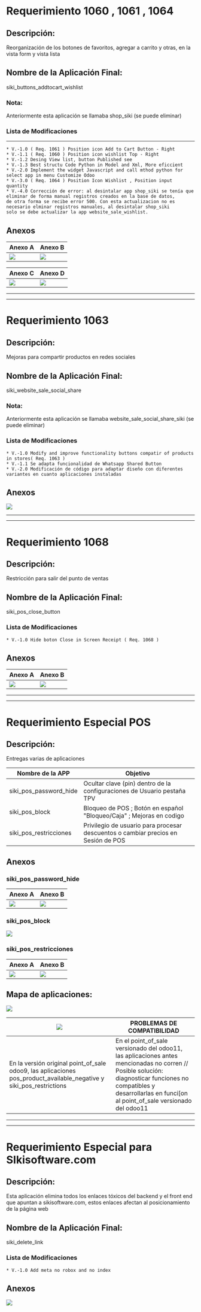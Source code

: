 # Requerimiento 1060 , 1061 , 1064

## Descripción: 

Reorganización de los botones de favoritos, agregar a carrito y otras, en la vista form y vista lista

## Nombre de la Aplicación Final: 

siki_buttons_addtocart_wishlist

### Nota:
 
 Anteriormente esta aplicación se llamaba shop_siki (se puede eliminar)

### Lista de Modificaciones

------------------------
    * V.-1.0 ( Req. 1061 ) Position icon Add to Cart Button - Right 
    * V.-1.1 ( Req. 1060 ) Position icon wishlist Top - Right
    * V.-1.2 Desing View list, button Published see
    * V.-1.3 Best structu Code Python in Model and Xml, More eficcient
    * V.-2.0 Implement the widget Javascript and call mthod python for select app in menu Customize Odoo
    * V.-3.0 ( Req. 1064 ) Position Icon Wishlist , Position input quantity
    * V.-4.0 Corrección de error: al desintalar app shop_siki se tenía que eliminar de forma manual registros creados en la base de datos,
    de otra forma se recibe error 500. Con esta actualizacion no es necesario elminar registros manuales, al desintalar shop_siki
    solo se debe actualizar la app website_sale_wishlist. 

## Anexos

Anexo A  | Anexo B
------------- | -------------
![](https://github.com/ControlWebManager/Requerimientos_SIKI_SAS/blob/master/img/Selecci%C3%B3n_741.png)  | ![](https://github.com/ControlWebManager/Requerimientos_SIKI_SAS/blob/master/img/Selecci%C3%B3n_742.png)

Anexo C  | Anexo D
------------- | -------------
![](https://github.com/ControlWebManager/Requerimientos_SIKI_SAS/blob/master/img/Selecci%C3%B3n_743.png)  | ![](https://github.com/ControlWebManager/Requerimientos_SIKI_SAS/blob/master/img/Selecci%C3%B3n_744.png)
     

---------------------
---------------------

# Requerimiento 1063

## Descripción: 

Mejoras para compartir productos en redes sociales

## Nombre de la Aplicación Final: 

siki_website_sale_social_share

### Nota:
 
 Anteriormente esta aplicación se llamaba website_sale_social_share_siki (se puede eliminar)

### Lista de Modificaciones

    * V.-1.0 Modify and improve functionality buttons compatir of products in stores( Req. 1063 )
    * V.-1.1 Se adapta funcionalidad de Whatsapp Shared Button
    * V.-2.0 Modificación de código para adaptar diseño con diferentes variantes en cuanto aplicaciones instaladas

## Anexos

![](https://github.com/ControlWebManager/Requerimientos_SIKI_SAS/blob/master/img/Selecci%C3%B3n_745.png)

---------------------
---------------------
# Requerimiento 1068

## Descripción: 

Restricción para salir del punto de ventas

## Nombre de la Aplicación Final: 

siki_pos_close_button

### Lista de Modificaciones

    * V.-1.0 Hide boton Close in Screen Receipt ( Req. 1068 )

## Anexos

Anexo A  | Anexo B
------------- | -------------
![](https://github.com/ControlWebManager/Requerimientos_SIKI_SAS/blob/master/img/Selecci%C3%B3n_751.png)  | ![](https://github.com/ControlWebManager/Requerimientos_SIKI_SAS/blob/master/img/Selecci%C3%B3n_752.png)

---------------------
---------------------
# Requerimiento Especial POS

## Descripción: 

Entregas varias de aplicaciones

Nombre de la APP  | Objetivo
------------- | -------------
siki_pos_password_hide  | Ocultar clave (pin) dentro de la configuraciones de Usuario pestaña TPV
siki_pos_block  | Bloqueo de POS ; Botón en español "Bloqueo/Caja" ; Mejoras en codigo
siki_pos_restricciones  | Privilegio de usuario para procesar descuentos o cambiar precios en Sesión de POS  

## Anexos

### siki_pos_password_hide 
Anexo A  | Anexo B
------------- | -------------
![](https://github.com/ControlWebManager/Requerimientos_SIKI_SAS/blob/master/img/Selecci%C3%B3n_747.png)  | ![](https://github.com/ControlWebManager/Requerimientos_SIKI_SAS/blob/master/img/Selecci%C3%B3n_746.png)

### siki_pos_block
![](https://github.com/ControlWebManager/Requerimientos_SIKI_SAS/blob/master/img/Selecci%C3%B3n_748.png) 
 
### siki_pos_restricciones
Anexo A  | Anexo B
------------- | -------------
![](https://github.com/ControlWebManager/Requerimientos_SIKI_SAS/blob/master/img/Selecci%C3%B3n_749.png)  | ![](https://github.com/ControlWebManager/Requerimientos_SIKI_SAS/blob/master/img/Selecci%C3%B3n_750.png)


## Mapa de aplicaciones:

![](https://github.com/ControlWebManager/Requerimientos_SIKI_SAS/blob/master/img/mapa_de_aplicaciones.png)

![](https://github.com/ControlWebManager/Requerimientos_SIKI_SAS/blob/master/img/warning-png-image-24434.png)   | PROBLEMAS DE COMPATIBILIDAD
------------- | -------------
En la versión original point_of_sale odoo9, las aplicaciones pos_product_available_negative y siki_pos_restrictions | En el point_of_sale versionado del odoo11, las aplicaciones antes mencionadas no corren // Posible solución: diagnosticar funciones no compatibles y desarrollarlas en funci[on al point_of_sale versionado del odoo11

---------------------
---------------------
# Requerimiento Especial para SIkisoftware.com

## Descripción: 

Esta aplicación elimina todos los enlaces tóxicos del backend y el front end que apuntan a sikisoftware.com, estos enlaces afectan al posicionamiento de la página web

## Nombre de la Aplicación Final: 

siki_delete_link

### Lista de Modificaciones

    * V.-1.0 Add meta no robox and no index

## Anexos
    
![](https://github.com/ControlWebManager/Requerimientos_SIKI_SAS/blob/master/img/Selecci%C3%B3n_753.png)

